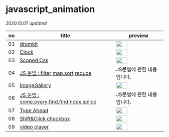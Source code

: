 # javascript_animation

*2020.10.07 updated*

no | title | preview 
---- | ---- | ---- 
01 | <a href="https://github.com/KumJungMin/javascript_animation-/blob/master/01.drumkit/drum_desc.md"> drumkit </a> | <img width="50%" src="https://j.gifs.com/jZ153z.gif"/>
02 | <a href="https://github.com/KumJungMin/javascript_animation/blob/master/02.JSCLOCK/clock_desc.md"> Clock </a> |  <img width="50%" src="https://j.gifs.com/71RMoB.gif"/>
03 | <a href="https://github.com/KumJungMin/javascript_animation/blob/master/03.csstest/css_desc.md">Scoped Css</a> |  <img width="50%" src="https://j.gifs.com/nx1lM5.gif"/>
04 | <a href="https://github.com/KumJungMin/javascript_animation/blob/master/04.JSArray/array1.md">JS 문법 : filter,map,sort,reduce</a> |  JS문법에 관한 내용입니다.
05 | <a href="https://github.com/KumJungMin/javascript_animation/blob/master/05.imageGallery/imageGallery.md">ImageGallery</a> |  <img width="50%" src="./05.imageGallery/gif.gif"/>
06 | <a href="https://github.com/KumJungMin/javascript_animation/blob/master/06.JSArray2/array2.md">JS 문법 : some,every,find,findIndex,splice</a> | JS문법에 관한 내용입니다.
07 | <a href="https://github.com/KumJungMin/javascript_animation/blob/master/07.TypeAhead/TypeAhead.md">Type Ahead</a> |  <img width="50%" src="https://j.gifs.com/QnMoAM.gif"/>
08 | <a href="https://github.com/KumJungMin/javascript_animation/blob/master/8.Hold%20Shift%20and%20Check%20Checkboxes/checkbox.md">Shift&Click checkbox</a> |  <img width="50%" src="https://j.gifs.com/JyogQo.gif"/>
09 | <a href="https://github.com/KumJungMin/javascript_animation/blob/master/09.video/video_description.md">video player</a> |  <img width="50%" src="/09.video/gif (1).gif"/>




